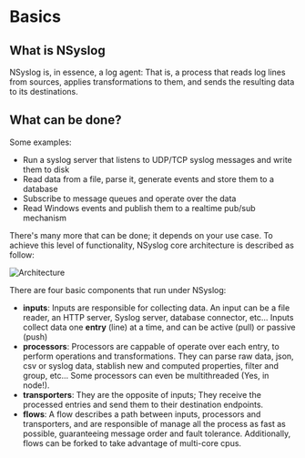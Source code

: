 # Basics

## What is NSyslog
NSyslog is, in essence, a log agent: That is, a process that reads log lines from sources, applies transformations to them, and sends the resulting data to its destinations.

## What can be done?
Some examples:

* Run a syslog server that listens to UDP/TCP syslog messages and write them to disk
* Read data from a file, parse it, generate events and store them to a database
* Subscribe to message queues and operate over the data
* Read Windows events and publish them to a realtime pub/sub mechanism

There's many more that can be done; it depends on your use case. To achieve this level of functionality, NSyslog core architecture is described as follow:

![Architecture](assets/nsyslog.svg)

There are four basic components that run under NSyslog:

* **inputs**: Inputs are responsible for collecting data. An input can be a file reader, an HTTP server, Syslog server, database connector, etc... Inputs collect data one **entry** (line) at a time, and can be active (pull) or passive (push)
* **processors**: Processors are cappable of operate over each entry, to perform operations and transformations. They can parse raw data, json, csv or syslog data, stablish new and computed properties, filter and group, etc... Some processors can even be multithreaded (Yes, in node!).
* **transporters**: They are the opposite of inputs; They receive the processed entries and send them to their destination endpoints.
* **flows**: A flow describes a path between inputs, processors and transporters, and are responsible of manage all the process as fast as possible, guaranteeing message order and fault tolerance. Additionally, flows can be forked to take advantage of multi-core cpus.
